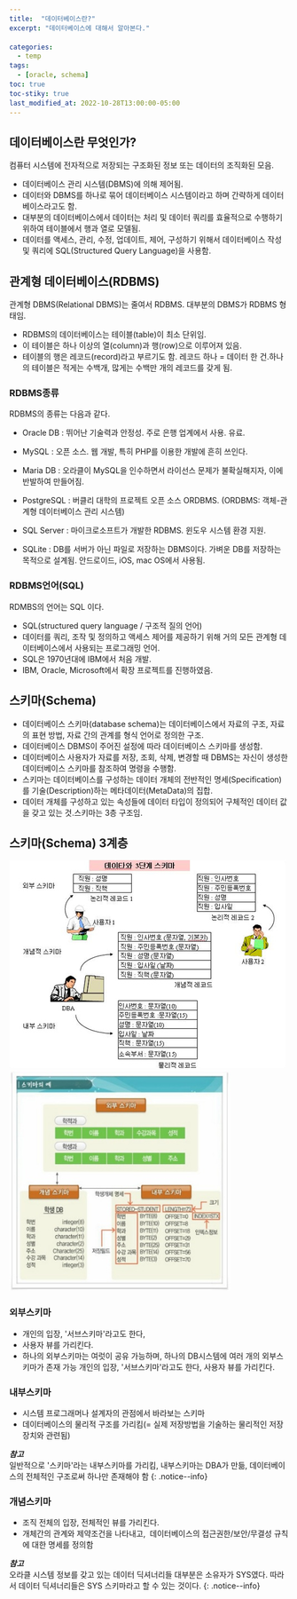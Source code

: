 ```yaml
---
title:  "데이터베이스란?"
excerpt: "데이터베이스에 대해서 알아본다."

categories:
  - temp
tags:
  - [oracle, schema]
toc: true
toc-stiky: true
last_modified_at: 2022-10-28T13:00:00-05:00
---
```

## 데이터베이스란 무엇인가?
컴퓨터 시스템에 전자적으로 저장되는 구조화된 정보 또는 데이터의 조직화된 모음.
- 데이터베이스 관리 시스템(DBMS)에 의해 제어됨.
- 데이터와 DBMS를 하나로 묶어 데이터베이스 시스템이라고 하며 간략하게 데이터베이스라고도 함.
- 대부분의 데이터베이스에서 데이터는 처리 및 데이터 쿼리를 효율적으로 수행하기 위하여 테이블에서 행과 열로 모델됨.
- 데이터를 액세스, 관리, 수정, 업데이트, 제어, 구성하기 위해서 데이터베이스 작성 및 쿼리에 SQL(Structured Query Language)을 사용함.

## 관계형 데이터베이스(RDBMS)
관계형 DBMS(Relational DBMS)는 줄여서 RDBMS. 대부분의 DBMS가 RDBMS 형태임.
- RDBMS의 데이터베이스는 테이블(table)이 최소 단위임.
- 이 테이블은 하나 이상의 열(column)과 행(row)으로 이루어져 있음.
- 테이블의 행은 레코드(record)라고 부르기도 함. 레코드 하나 = 데이터 한 건.하나의 테이블은 적게는 수백개, 많게는 수백만 개의 레코드를 갖게 됨.

### RDBMS종류
RDBMS의 종류는 다음과 같다.
- Oracle DB
  : 뛰어난 기술력과 안정성. 주로 은행 업계에서 사용. 유료.

- MySQL
  : 오픈 소스. 웹 개발, 특히 PHP를 이용한 개발에 흔히 쓰인다.

- Maria DB
  : 오라클이 MySQL을 인수하면서 라이선스 문제가 불확실해지자, 이에 반발하여 만들어짐.

- PostgreSQL 
  : 버클리 대학의 프로젝트 오픈 소스 ORDBMS. (ORDBMS: 객체-관계형 데이터베이스 관리 시스템)

- SQL Server
  : 마이크로소프트가 개발한 RDBMS. 윈도우 시스템 환경 지원.

- SQLite
  : DB를 서버가 아닌 파일로 저장하는 DBMS이다. 가벼운 DB를 저장하는 목적으로 설계됨. 안드로이드, iOS, mac OS에서 사용됨.

### RDBMS언어(SQL)
RDMBS의 언어는 SQL 이다. 
- SQL(structured query language / 구조적 질의 언어)
- 데이터를 쿼리, 조작 및 정의하고 액세스 제어를 제공하기 위해 거의 모든 관계형 데이터베이스에서 사용되는 프로그래밍 언어.
- SQL은 1970년대에 IBM에서 처음 개발.
- IBM, Oracle, Microsoft에서 확장 프로젝트를 진행하였음.

## 스키마(Schema)
- 데이터베이스 스키마(database schema)는 데이터베이스에서 자료의 구조, 자료의 표현 방법, 자료 간의 관계를 형식 언어로 정의한 구조.
- 데이터베이스 DBMS이 주어진 설정에 따라 데이터베이스 스키마를 생성함.
- 데이터베이스 사용자가 자료를 저장, 조회, 삭제, 변경할 때 DBMS는 자신이 생성한 데이터베이스 스키마를 참조하여 명령을 수행함.
- 스키마는 데이터베이스를 구성하는 데이터 개체의 전반적인 명세(Specification)를 기술(Description)하는 메타데이터(MetaData)의 집합.
- 데이터 개체를 구성하고 있는 속성들에 데이터 타입이 정의되어 구체적인 데이터 값을 갖고 있는 것.스키마는 3층 구조임.


## 스키마(Schema) 3계층
![image](/assets/images/Temp/Schema1.jpg)  
![image](/assets/images/Temp/Schema2.jpg)  

### 외부스키마
- 개인의 입장, '서브스키마'라고도 한다, 
- 사용자 뷰를 가리킨다.  
- 하나의 외부스키마는 여럿이 공유 가능하며, 하나의 DB시스템에 여러 개의 외부스키마가 존재 가능
개인의 입장, '서브스키마'라고도 한다, 사용자 뷰를 가리킨다. 

### 내부스키마
- 시스템 프로그래머나 설계자의 관점에서 바라보는 스키마
- 데이터베이스의 물리적 구조를 가리킴(= 실제 저장방법을 기술하는 물리적인 저장장치와 관련됨)

***참고***  
일반적으로 '스키마'라는 내부스키마를 가리킴, 내부스키마는 DBA가 만듦, 데이터베이스의 전체적인 구조로써 하나만 존재해야 함
{: .notice--info}

### 개념스키마
- 조직 전체의 입장, 전체적인 뷰를 가리킨다.
- 개체간의 관계와 제약조건을 나타내고,  데이터베이스의 접근권한/보안/무결성 규칙에 대한 명세를 정의함




***참고***  
오라클 시스템 정보를 갖고 있는 데이터 딕셔너리들 대부분은 소유자가 SYS였다.
따라서 데이터 딕셔너리들은 SYS 스키마라고 할 수 있는 것이다.
{: .notice--info}
